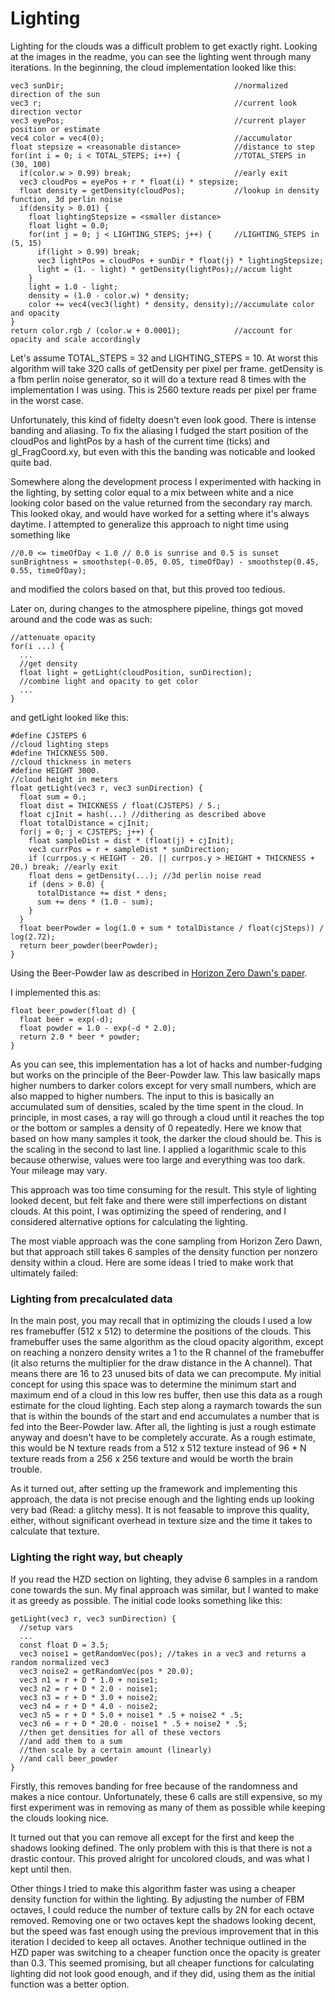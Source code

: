 # Lighting

Lighting for the clouds was a difficult problem to get exactly right. Looking at the images in the readme, you can see the lighting went through many iterations. In the beginning, the cloud implementation looked like this:

```
vec3 sunDir;                                      //normalized direction of the sun
vec3 r;                                           //current look direction vector
vec3 eyePos;                                      //current player position or estimate
vec4 color = vec4(0);                             //accumulator
float stepsize = <reasonable distance>            //distance to step
for(int i = 0; i < TOTAL_STEPS; i++) {            //TOTAL_STEPS in (30, 100)
  if(color.w > 0.99) break;                       //early exit
  vec3 cloudPos = eyePos + r * float(i) * stepsize;
  float density = getDensity(cloudPos);           //lookup in density function, 3d perlin noise
  if(density > 0.01) {
    float lightingStepsize = <smaller distance>
    float light = 0.0;
    for(int j = 0; j < LIGHTING_STEPS; j++) {     //LIGHTING_STEPS in (5, 15)
      if(light > 0.99) break;
      vec3 lightPos = cloudPos + sunDir * float(j) * lightingStepsize;
      light = (1. - light) * getDensity(lightPos);//accum light
    }
    light = 1.0 - light;
    density = (1.0 - color.w) * density;           
    color += vec4(vec3(light) * density, density);//accumulate color and opacity
}
return color.rgb / (color.w + 0.0001);            //account for opacity and scale accordingly
```

Let's assume TOTAL_STEPS = 32 and LIGHTING_STEPS = 10. At worst this algorithm will take 320 calls of getDensity per pixel per frame. getDensity is a fbm perlin noise generator, so it will do a texture read 8 times with the implementation I was using. This is 2560 texture reads per pixel per frame in the worst case.

Unfortunately, this kind of fidelty doesn't even look good. There is intense banding and aliasing. To fix the aliasing I fudged the start position of the cloudPos and lightPos by a hash of the current time (ticks) and gl_FragCoord.xy, but even with this the banding was noticable and looked quite bad.

Somewhere along the development process I experimented with hacking in the lighting, by setting color equal to a mix between white and a nice looking color based on the value returned from the secondary ray march. This looked okay, and would have worked for a setting where it's always daytime. I attempted to generalize this approach to night time using something like
```
//0.0 <= timeOfDay < 1.0 // 0.0 is sunrise and 0.5 is sunset
sunBrightness = smoothstep(-0.05, 0.05, timeOfDay) - smoothstep(0.45, 0.55, timeOfDay);
```
and modified the colors based on that, but this proved too tedious.

Later on, during changes to the atmosphere pipeline, things got moved around and the code was as such:

```
//attenuate opacity
for(i ...) {
  ...
  //get density
  float light = getLight(cloudPosition, sunDirection);
  //combine light and opacity to get color
  ...
}
```

and getLight looked like this:

```
#define CJSTEPS 6
//cloud lighting steps
#define THICKNESS 500.
//cloud thickness in meters
#define HEIGHT 3000.
//cloud height in meters
float getLight(vec3 r, vec3 sunDirection) {
  float sum = 0.;
  float dist = THICKNESS / float(CJSTEPS) / 5.;
  float cjInit = hash(...) //dithering as described above
  float totalDistance = cjInit;
  for(j = 0; j < CJSTEPS; j++) {
    float sampleDist = dist * (float(j) + cjInit);
    vec3 currPos = r + sampleDist * sunDirection;
    if (currpos.y < HEIGHT - 20. || currpos.y > HEIGHT + THICKNESS + 20.) break; //early exit
    float dens = getDensity(...); //3d perlin noise read
    if (dens > 0.0) {
      totalDistance += dist * dens;
      sum += dens * (1.0 - sum);
    }
  }
  float beerPowder = log(1.0 + sum * totalDistance / float(cjSteps)) / log(2.72);
  return beer_powder(beerPowder);
}
```

Using the Beer-Powder law as described in [Horizon Zero Dawn's paper](http://killzone.dl.playstation.net/killzone/horizonzerodawn/presentations/Siggraph15_Schneider_Real-Time_Volumetric_Cloudscapes_of_Horizon_Zero_Dawn.pdf). 

I implemented this as:

```
float beer_powder(float d) {
  float beer = exp(-d);
  float powder = 1.0 - exp(-d * 2.0);
  return 2.0 * beer * powder;
}
```

As you can see, this implementation has a lot of hacks and number-fudging but works on the principle of the Beer-Powder law. This law basically maps higher numbers to darker colors except for very small numbers, which are also mapped to higher numbers. The input to this is basically an accumulated sum of densities, scaled by the time spent in the cloud. In principle, in most cases, a ray will go through a cloud until it reaches the top or the bottom or samples a density of 0 repeatedly. Here we know that based on how many samples it took, the darker the cloud should be. This is the scaling in the second to last line. I applied a logarithmic scale to this because otherwise, values were too large and everything was too dark. Your mileage may vary.

This approach was too time consuming for the result. This style of lighting looked decent, but felt fake and there were still imperfections on distant clouds. At this point, I was optimizing the speed of rendering, and I considered alternative options for calculating the lighting.

The most viable approach was the cone sampling from Horizon Zero Dawn, but that approach still takes 6 samples of the density function per nonzero density within a cloud. Here are some ideas I tried to make work that ultimately failed:

### Lighting from precalculated data

In the main post, you may recall that in optimizing the clouds I used a low res framebuffer (512 x 512) to determine the positions of the clouds. This framebuffer uses the same algorithm as the cloud opacity algorithm, except on reaching a nonzero density writes a 1 to the R channel of the framebuffer (it also returns the multiplier for the draw distance in the A channel). That means there are 16 to 23 unused bits of data we can precompute. My initial concept for using this space was to determine the minimum start and maximum end of a cloud in this low res buffer, then use this data as a rough estimate for the cloud lighting. Each step along a raymarch towards the sun that is within the bounds of the start and end accumulates a number that is fed into the Beer-Powder law. After all, the lighting is just a rough estimate anyway and doesn't have to be completely accurate. As a rough estimate, this would be N texture reads from a 512 x 512 texture instead of 96 * N texture reads from a 256 x 256 texture and would be worth the brain trouble.

As it turned out, after setting up the framework and implementing this approach, the data is not precise enough and the lighting ends up looking very bad (Read: a glitchy mess). It is not feasable to improve this quality, either, without significant overhead in texture size and the time it takes to calculate that texture.

### Lighting the right way, but cheaply

If you read the HZD section on lighting, they advise 6 samples in a random cone towards the sun. My final approach was similar, but I wanted to make it as greedy as possible. The initial code looks something like this:

```
getLight(vec3 r, vec3 sunDirection) {
  //setup vars
  ...
  const float D = 3.5;
  vec3 noise1 = getRandomVec(pos); //takes in a vec3 and returns a random normalized vec3
  vec3 noise2 = getRandomVec(pos * 20.0);
  vec3 n1 = r + D * 1.0 + noise1;
  vec3 n2 = r + D * 2.0 - noise1;
  vec3 n3 = r + D * 3.0 + noise2;
  vec3 n4 = r + D * 4.0 - noise2;
  vec3 n5 = r + D * 5.0 + noise1 * .5 + noise2 * .5;
  vec3 n6 = r + D * 20.0 - noise1 * .5 + noise2 * .5;
  //then get densities for all of these vectors
  //and add them to a sum
  //then scale by a certain amount (linearly)
  //and call beer_powder
}
```

Firstly, this removes banding for free because of the randomness and makes a nice contour. Unfortunately, these 6 calls are still expensive, so my first experiment was in removing as many of them as possible while keeping the clouds looking nice.

It turned out that you can remove all except for the first and keep the shadows looking defined. The only problem with this is that there is not a drastic contour. This proved alright for uncolored clouds, and was what I kept until then. 

Other things I tried to make this algorithm faster was using a cheaper density function for within the lighting. By adjusting the number of FBM octaves, I could reduce the number of texture calls by 2N for each octave removed. Removing one or two octaves kept the shadows looking decent, but the speed was fast enough using the previous improvement that in this iteration I decided to keep all octaves. Another technique outlined in the HZD paper was switching to a cheaper function once the opacity is greater than 0.3. This seemed promising, but all cheaper functions for calculating lighting did not look good enough, and if they did, using them as the initial function was a better option.
